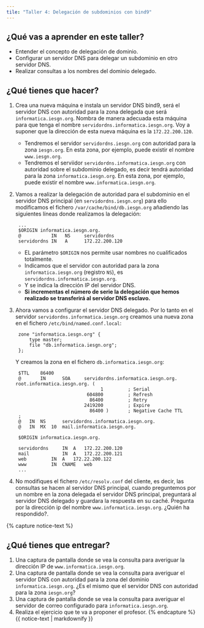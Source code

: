 ```yaml
---
tile: "Taller 4: Delegación de subdominios con bind9"
---
```


## ¿Qué vas a aprender en este taller?

* Entender el concepto de delegación de dominio.
* Configurar un servidor DNS para delegar un subdominio en otro servidor DNS.
* Realizar consultas a los nombres del dominio delegado.

## ¿Qué tienes que hacer?

1. Crea una nueva máquina e instala un servidor DNS bind9, será el servidor DNS con autoridad para la zona delegada que será `informatica.iesgn.org`. Nombra de manera adecuada esta máquina para que tenga el nombre `servidordns.informatica.iesgn.org`. Voy a suponer que la dirección de esta nueva máquina es la `172.22.200.120`.

	* Tendremos el servidor `servidordns.iesgn.org` con autoridad para la zona `iesgn.org`. En esta zona, por ejemplo, puede existir el nombre `www.iesgn.org`.
	* Tendremos el serviidor `servidordns.informatica.iesgn.org` con autoridad sobre el subdominio delegado, es decir tendrá autoridad para la zona `informatica.iesgn.org`.  En esta zona, por ejemplo, puede existir el nombre `www.informatica.iesgn.org`.

2. Vamos a realizar la delegación de autoridad para el subdominio en el servidor DNS principal (en `servidordns.iesgn.org`) para ello modificamos el fichero `/var/cache/bind/db.iesgn.org` añadiendo las siguientes líneas donde realizamos la delegación:

		...
		$ORIGIN informatica.iesgn.org.
		@			IN	 NS		servidordns
		servidordns IN	 A 		172.22.200.120

	* EL parámetro `$ORIGIN` nos permite usar nombres no cualificados totalmente.
	* Indicamos que el servidor con autoridad para la zona `informatica.iesgn.org` (registro `NS`), es `servidordns.informatica.iesgn.org`.
	* Y se indica la dirección IP del servidor DNS.
	* **Si incrementas el número de serie la delegación que hemos realizado se transferirá al servidor DNS esclavo.**
	
3. Ahora vamos a configurar el servidor DNS delegado. Por lo tanto en el servidor `servidordns.informatica.iesgn.org` creamos una nueva zona en el fichero `/etc/bind/named.conf.local`:

		zone "informatica.iesgn.org" {
			type master;
			file "db.informatica.iesgn.org";
		};

	Y creamos la zona en el fichero `db.informatica.iesgn.org`:

		$TTL    86400
		@       IN      SOA     servidordns.informatica.iesgn.org. root.informatica.iesgn.org. (
		                              1         ; Serial
		                         604800         ; Refresh
		                          86400         ; Retry
		                        2419200         ; Expire
		                          86400 )       ; Negative Cache TTL
		;
		@	IN	NS		servidordns.informatica.iesgn.org.
		@	IN	MX	10	mail.informatica.iesgn.org.

		$ORIGIN informatica.iesgn.org.

		servidordns		IN	A	172.22.200.120
		mail			IN	A	172.22.200.121 
		web			IN	A 	172.22.200.122
		www			IN 	CNAME 	web
		...


4. No modifiques el fichero `/etc/resolv.conf` del cliente, es decir, las consultas se hacen al servidor DNS principal, cuando preguntemos por un nombre en la zona delegada el servidor DNS principal, preguntará al servidor DNS delegado y guardara la respuesta en su caché. Pregunta por la dirección ip del nombre `www.informatica.iesgn.org`. ¿Quién ha respondido?. 

{% capture notice-text %}	
## ¿Qué tienes que entregar?

1. Una captura de pantalla donde se vea la consulta para averiguar la dirección IP de `www.informatica.iesgn.org`.
2. Una captura de pantalla donde se vea la consulta para averiguar el servidor DNS con autoridad para la zona del dominio `informatica.iesgn.org`. ¿Es el mismo que el servidor DNS con autoridad para la zona `iesgn.org`?
3. Una captura de pantalla donde se vea la consulta para averiguar el servidor de correo configurado para `informatica.iesgn.org`.
4. Realiza el ejercicio que te va a proponer el profesor.
{% endcapture %}<div class="notice--info">{{ notice-text | markdownify }}</div>		

